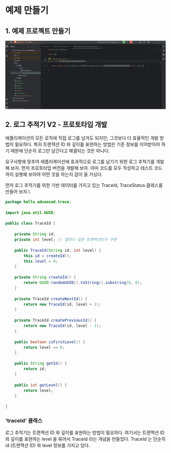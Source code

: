 <h1>예제 만들기</h1>


## 1. 예제 프로젝트 만들기
![img.png](img.png)

## 2. 로그 추적기 V2 - 프로토타입 개발
애플리케이션의 모든 로직에 직접 로그를 남겨도 되지만, 그것보다 더 효율적인 개발 방법이 필요하다.
특히 트랜잭션 ID 와 깊이를 표현하는 방법은 기존 정보를 이어받아야 하기 때문에 단순히 로그만 남긴다고 해결되는 것은 아니다.

요구사항에 맞추어 애플리케이션에 효과적으로 로그를 남기기 위한 로그 추척기를 개발해 보자.
먼저 프로토타입 버전을 개발해 보자.
아마 코드를 모두 작성하고 테스트 코드까지 실행해 보아야 어떤 것을 하는지 감이 올 거싱다.

먼저 로그 추적기를 위한 기반 데이터를 가지고 있는 TraceId, TraceStatus 클래스를 만들어 보자.\ 

```java
package hello.advanced.trace;

import java.util.UUID;

public class TraceId {

    private String id;
    private int level; // 얼마나 깊은 트랜잭션인가 구분

    public TraceId(String id, int level) {
        this.id = createId();
        this.level = 0;
    }

    private String createId() {
        return UUID.randomUUID().toString().substring(0, 8);
    }

    private TraceId createNextId() {
        return new TraceId(id, level + 1);
    }

    private TraceId createPreviousId() {
        return new TraceId(id, level - 1);
    }

    public boolean isFirstLevel() {
        return level == 0;
    }

    public String getId() {
        return id;
    }

    public int getLevel() {
        return level;
    }

}
```

### 'traceId' 클래스
로그 추적기는 트랜잭션 ID 와 깊이를 표현하는 방법이 필요하다.
여기서는 트랜잭션 ID 와 깊이를 표현하는 level 을 묶어서 TraceId 라는 개념을 만들었다.
TraceId 는 단순히 id (트랜잭션 ID) 와 level 정보를 가지고 있다.
